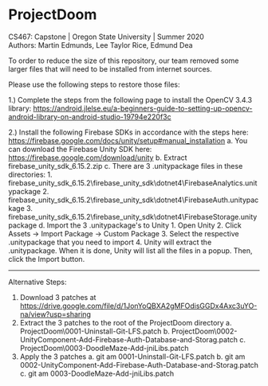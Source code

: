 # ProjectDoom
CS467: Capstone | Oregon State University | Summer 2020
<br>
Authors: Martin Edmunds, Lee Taylor Rice, Edmund Dea


To order to reduce the size of this repository, our team removed some larger files that will need to be installed from internet sources.  

Please use the following steps to restore those files:

1.) Complete the steps from the following page to install the OpenCV 3.4.3 library: https://android.jlelse.eu/a-beginners-guide-to-setting-up-opencv-android-library-on-android-studio-19794e220f3c

2.) Install the following Firebase SDKs in accordance with the steps here: https://firebase.google.com/docs/unity/setup#manual_installation
   a. You can download the Firebase Unity SDK here: https://firebase.google.com/download/unity
   b. Extract firebase_unity_sdk_6.15.2.zip
   c. There are 3 .unitypackage files in these directories:
      1. firebase_unity_sdk_6.15.2\firebase_unity_sdk\dotnet4\FirebaseAnalytics.unitypackage
      2. firebase_unity_sdk_6.15.2\firebase_unity_sdk\dotnet4\FirebaseAuth.unitypackage
      3. firebase_unity_sdk_6.15.2\firebase_unity_sdk\dotnet4\FirebaseStorage.unitypackage
   d. Import the 3 .unitypackage's to Unity
      1. Open Unity
      2. Click Assets -> Import Package -> Custom Package
      3. Select the respective .unitypackage that you need to import
      4. Unity will extract the .unitypackage. When it is done, Unity will list all the files in a popup. Then, click the Import button.

________________________________________________________

Alternative Steps:

1) Download 3 patches at https://drive.google.com/file/d/1JonYoQBXA2gMFOdisGGDx4Axc3uYO-na/view?usp=sharing
2) Extract the 3 patches to the root of the ProjectDoom directory
   a. ProjectDoom\0001-Uninstall-Git-LFS.patch
   b. ProjectDoom\0002-UnityComponent-Add-Firebase-Auth-Database-and-Storag.patch
   c. ProjectDoom\0003-DoodleMaze-Add-jniLibs.patch
3) Apply the 3 patches
   a. git am 0001-Uninstall-Git-LFS.patch
   b. git am 0002-UnityComponent-Add-Firebase-Auth-Database-and-Storag.patch
   c. git am 0003-DoodleMaze-Add-jniLibs.patch
